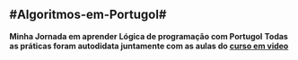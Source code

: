 #Algoritmos-em-Portugol#
---
**Minha Jornada em aprender Lógica de programação com Portugol**
**Todas as práticas foram autodidata juntamente com as aulas do [curso em video](https://www.cursoemvideo.com/)**

